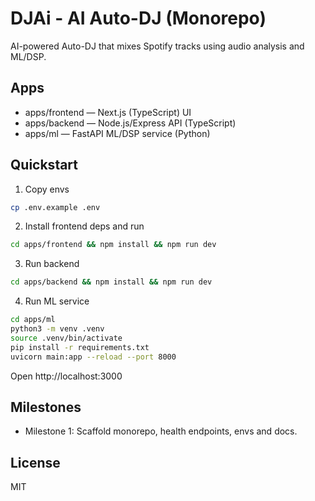 # DJAi - AI Auto-DJ (Monorepo)

AI-powered Auto-DJ that mixes Spotify tracks using audio analysis and ML/DSP.

## Apps

- apps/frontend — Next.js (TypeScript) UI
- apps/backend — Node.js/Express API (TypeScript)
- apps/ml — FastAPI ML/DSP service (Python)

## Quickstart

1. Copy envs

```bash
cp .env.example .env
```

2. Install frontend deps and run

```bash
cd apps/frontend && npm install && npm run dev
```

3. Run backend

```bash
cd apps/backend && npm install && npm run dev
```

4. Run ML service

```bash
cd apps/ml
python3 -m venv .venv
source .venv/bin/activate
pip install -r requirements.txt
uvicorn main:app --reload --port 8000
```

Open http://localhost:3000

## Milestones

- Milestone 1: Scaffold monorepo, health endpoints, envs and docs.

## License

MIT
